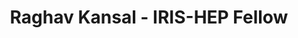 ---
permalink: /fellows/RaghavKansal.html
layout: fellow
pagetype: fellow
active: false
fellow-name: Raghav Kansal
title: Raghav Kansal - IRIS-HEP Fellow
dates:
  start: 2019-06-01
  end: 2019-08-31
photo: /assets/images/team/fellows-2019/Raghav-Kansal.jpg
institution: University of California, San Diego
e-mail: NoEmailYet
focus-area: ia
project_title: Fast HGCAL Simulation with Graph Network
project_goal: >
  High granular calorimeters will be the biggest novelty of the CMS Phase II upgrade
  and, in general, for the next generation of collider experiments. This kind of detectors
  offer more opportunities but much more complexity for ordinary tasks such as detector
  simulation. In order to stay within the technical budgets (e.g. computing time)
  and satisfy the demand for large simulation samples, experiments will have to work
  on faster and more accurate simulation techniques. Deep Learning, and in particular
  generative models, offer an interesting possibility to speed up the simulation technique.
  Moreover, Deep Learning solutions are particularly suitable for HGCAL, given the
  pixelated nature of the problem. This project aims to adapt existing work about
  GAN for fast simulation to the irregular geometry of this detector, using graph
  networks as a way to learn a sparse representation of the hit distribution and embed
  it in a regular array, where traditional computing vision techniques can be used.
proposal:
mentors:
- Maurizio Pierini (CERN)
presentations:
- title: Fast HGCAL Simulation with Graph Network
  date: 2019-08-21
  url: https://indico.cern.ch/event/840376/contributions/3525647/attachments/1895521/3127116/GNNs_for_Fast_HGCAL_Simulation_IRIS-HEP.pdf#search=Raghav%20Kansal
  meeting: Summer student project presentations
  meetingurl: https://indico.cern.ch/event/840376/
  recordingurl: https://www.youtube.com/watch?v=wzN_rT-l1S0&t=2614s
  focus-area: ia
- title: Particle Cloud Generation with Message Passing Generative Adversarial Networks
  date: 2022-01-21
  url: https://arxiv.org/abs/2106.11535
  meeting: NeurIPS 2021
  meetingurl: https://nips.cc/Conferences/2021
  focus-area: ia
current_status: >
  <strong>April 2021</strong> - As of Fall 2020, Raghav is beginning graduate studies
  in Physics at the University of California, San Diego
github-username: rkansal47
linkedin-profile: https://www.linkedin.com/in/raghav-kansal-7968968b
challenge-area:
funding-source: nsf
---
